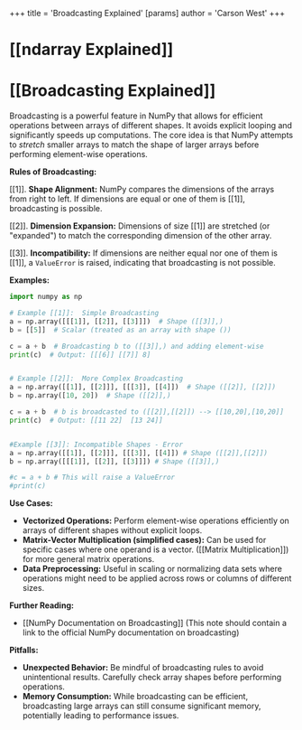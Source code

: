 +++
 title = 'Broadcasting Explained'
[params]
	author = 'Carson West'
+++
# [[ndarray Explained]]
# [[Broadcasting Explained]] 
Broadcasting is a powerful feature in NumPy that allows for efficient operations between arrays of different shapes.  It avoids explicit looping and significantly speeds up computations.  The core idea is that NumPy attempts to *stretch* smaller arrays to match the shape of larger arrays before performing element-wise operations.

**Rules of Broadcasting:**

[[1]]. **Shape Alignment:** NumPy compares the dimensions of the arrays from right to left.  If dimensions are equal or one of them is [[1]], broadcasting is possible.

[[2]]. **Dimension Expansion:** Dimensions of size [[1]] are stretched (or "expanded") to match the corresponding dimension of the other array.

[[3]]. **Incompatibility:** If dimensions are neither equal nor one of them is [[1]],  a `ValueError` is raised, indicating that broadcasting is not possible.


**Examples:**

```python
import numpy as np

# Example [[1]]:  Simple Broadcasting
a = np.array([[[1]], [[2]], [[3]]])  # Shape ([[3]],)
b = [[5]]  # Scalar (treated as an array with shape ())

c = a + b  # Broadcasting b to ([[3]],) and adding element-wise
print(c)  # Output: [[[6]] [[7]] 8]


# Example [[2]]:  More Complex Broadcasting
a = np.array([[1]], [[2]]], [[[3]], [[4]])  # Shape ([[2]], [[2]])
b = np.array([10, 20])  # Shape ([[2]],)

c = a + b  # b is broadcasted to ([[2]],[[2]]) --> [[10,20],[10,20]]
print(c)  # Output: [[11 22]  [13 24]]


#Example [[3]]: Incompatible Shapes - Error
a = np.array([[1]], [[2]]], [[[3]], [[4]]) # Shape ([[2]],[[2]])
b = np.array([[[1]], [[2]], [[3]]]) # Shape ([[3]],)

#c = a + b # This will raise a ValueError
#print(c) 
```

**Use Cases:**

* **Vectorized Operations:**  Perform element-wise operations efficiently on arrays of different shapes without explicit loops.
* **Matrix-Vector Multiplication (simplified cases):**  Can be used for specific cases where one operand is a vector.  ([[Matrix Multiplication]]) for more general matrix operations.
* **Data Preprocessing:**  Useful in scaling or normalizing data sets where operations might need to be applied across rows or columns of different sizes.


**Further Reading:**

* [[NumPy Documentation on Broadcasting]]  (This note should contain a link to the official NumPy documentation on broadcasting)

**Pitfalls:**

* **Unexpected Behavior:** Be mindful of broadcasting rules to avoid unintentional results. Carefully check array shapes before performing operations.
* **Memory Consumption:** While broadcasting can be efficient, broadcasting large arrays can still consume significant memory, potentially leading to performance issues.


